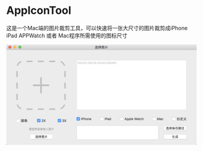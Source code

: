 # AppIconTool

这是一个Mac端的图片裁剪工具，可以快速将一张大尺寸的图片裁剪成iPhone iPad APPWatch 或者 Mac程序所需使用的图标尺寸

![](./1.png '演示')

